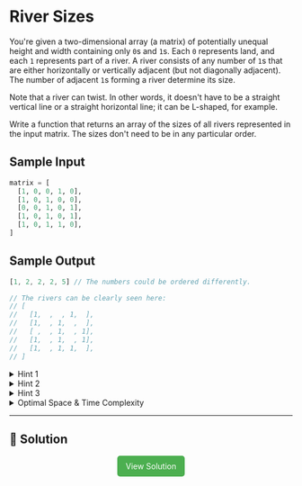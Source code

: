 # River Sizes

You're given a two-dimensional array (a matrix) of potentially unequal height
and width containing only <code>0</code>s and <code>1</code>s. Each
<code>0</code> represents land, and each <code>1</code> represents part of a
river. A river consists of any number of <code>1</code>s that are either
horizontally or vertically adjacent (but not diagonally adjacent). The number
of adjacent <code>1</code>s forming a river determine its size.

Note that a river can twist. In other words, it doesn't have to be a straight
vertical line or a straight horizontal line; it can be L-shaped, for example.

Write a function that returns an array of the sizes of all rivers represented
in the input matrix. The sizes don't need to be in any particular order.

## Sample Input

```python
matrix = [
  [1, 0, 0, 1, 0],
  [1, 0, 1, 0, 0],
  [0, 0, 1, 0, 1],
  [1, 0, 1, 0, 1],
  [1, 0, 1, 1, 0],
]
```

## Sample Output

```javascript
[1, 2, 2, 2, 5] // The numbers could be ordered differently.

// The rivers can be clearly seen here:
// [
//   [1,  ,  , 1,  ],
//   [1,  , 1,  ,  ],
//   [ ,  , 1,  , 1],
//   [1,  , 1,  , 1],
//   [1,  , 1, 1,  ],
// ]
```

<details>
  <summary>Hint 1</summary>

Since you must return the sizes of rivers, which consist of horizontally and vertically adjacent 1s in the input matrix, you must somehow keep track of groups of neighboring 1s as you traverse the matrix. Try treating the matrix as a graph, where each element in the matrix is a node in the graph with up to 4 neighboring nodes (above, below, to the left, and to the right), and traverse it using a popular graph-traversal algorithm like Depth-first Search or Breadth-first Search.

</details>

<details>
  <summary>Hint 2</summary>

By traversing the matrix using DFS or BFS as mentioned in Hint #1, any time that you encounter a 1 you can traverse the entire river that this 1 is a part of (and keep track of its size) by simply iterating through the given node's neighboring nodes and their own neighboring nodes so long as the nodes are 1s.

</details>

<details>
  <summary>Hint 3</summary>

Naturally, many nodes in the graph mentioned in Hint #1 will have overlapping neighboring nodes, and as you traverse the matrix, you will undoubtedly encounter nodes that you have previously visited. In order to prevent mistakenly calculating the same river's size multiple times and to avoid doing needless computational work, try keeping track of every node that you visit in an auxiliary data structure and only performing important computations on unvisited nodes. What data structure would be ideal here?

</details>

<details>
  <summary>Optimal Space & Time Complexity</summary>

O(wh) time | O(wh) space - where w and h are the width and height of the input matrix

</details>

---

## 🔗 Solution

<div style="text-align: center; flex-box: flex">
  <a href="./solution.py" style="display: inline-block; background-color: #4CAF50; color: white; padding: 10px 15px; text-align: center; text-decoration: none; border-radius: 5px;">View Solution</a>
</div>
